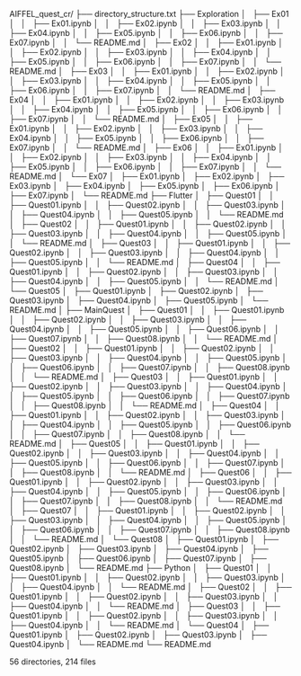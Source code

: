 AIFFEL_quest_cr/
├── directory_structure.txt
├── Exploration
│   ├── Ex01
│   │   ├── Ex01.ipynb
│   │   ├── Ex02.ipynb
│   │   ├── Ex03.ipynb
│   │   ├── Ex04.ipynb
│   │   ├── Ex05.ipynb
│   │   ├── Ex06.ipynb
│   │   ├── Ex07.ipynb
│   │   └── README.md
│   ├── Ex02
│   │   ├── Ex01.ipynb
│   │   ├── Ex02.ipynb
│   │   ├── Ex03.ipynb
│   │   ├── Ex04.ipynb
│   │   ├── Ex05.ipynb
│   │   ├── Ex06.ipynb
│   │   ├── Ex07.ipynb
│   │   └── README.md
│   ├── Ex03
│   │   ├── Ex01.ipynb
│   │   ├── Ex02.ipynb
│   │   ├── Ex03.ipynb
│   │   ├── Ex04.ipynb
│   │   ├── Ex05.ipynb
│   │   ├── Ex06.ipynb
│   │   ├── Ex07.ipynb
│   │   └── README.md
│   ├── Ex04
│   │   ├── Ex01.ipynb
│   │   ├── Ex02.ipynb
│   │   ├── Ex03.ipynb
│   │   ├── Ex04.ipynb
│   │   ├── Ex05.ipynb
│   │   ├── Ex06.ipynb
│   │   ├── Ex07.ipynb
│   │   └── README.md
│   ├── Ex05
│   │   ├── Ex01.ipynb
│   │   ├── Ex02.ipynb
│   │   ├── Ex03.ipynb
│   │   ├── Ex04.ipynb
│   │   ├── Ex05.ipynb
│   │   ├── Ex06.ipynb
│   │   ├── Ex07.ipynb
│   │   └── README.md
│   ├── Ex06
│   │   ├── Ex01.ipynb
│   │   ├── Ex02.ipynb
│   │   ├── Ex03.ipynb
│   │   ├── Ex04.ipynb
│   │   ├── Ex05.ipynb
│   │   ├── Ex06.ipynb
│   │   ├── Ex07.ipynb
│   │   └── README.md
│   └── Ex07
│       ├── Ex01.ipynb
│       ├── Ex02.ipynb
│       ├── Ex03.ipynb
│       ├── Ex04.ipynb
│       ├── Ex05.ipynb
│       ├── Ex06.ipynb
│       ├── Ex07.ipynb
│       └── README.md
├── Flutter
│   ├── Quest01
│   │   ├── Quest01.ipynb
│   │   ├── Quest02.ipynb
│   │   ├── Quest03.ipynb
│   │   ├── Quest04.ipynb
│   │   ├── Quest05.ipynb
│   │   └── README.md
│   ├── Quest02
│   │   ├── Quest01.ipynb
│   │   ├── Quest02.ipynb
│   │   ├── Quest03.ipynb
│   │   ├── Quest04.ipynb
│   │   ├── Quest05.ipynb
│   │   └── README.md
│   ├── Quest03
│   │   ├── Quest01.ipynb
│   │   ├── Quest02.ipynb
│   │   ├── Quest03.ipynb
│   │   ├── Quest04.ipynb
│   │   ├── Quest05.ipynb
│   │   └── README.md
│   ├── Quest04
│   │   ├── Quest01.ipynb
│   │   ├── Quest02.ipynb
│   │   ├── Quest03.ipynb
│   │   ├── Quest04.ipynb
│   │   ├── Quest05.ipynb
│   │   └── README.md
│   └── Quest05
│       ├── Quest01.ipynb
│       ├── Quest02.ipynb
│       ├── Quest03.ipynb
│       ├── Quest04.ipynb
│       ├── Quest05.ipynb
│       └── README.md
│
├── MainQuest
│   ├── Quest01
│   │   ├── Quest01.ipynb
│   │   ├── Quest02.ipynb
│   │   ├── Quest03.ipynb
│   │   ├── Quest04.ipynb
│   │   ├── Quest05.ipynb
│   │   ├── Quest06.ipynb
│   │   ├── Quest07.ipynb
│   │   ├── Quest08.ipynb
│   │   └── README.md
│   ├── Quest02
│   │   ├── Quest01.ipynb
│   │   ├── Quest02.ipynb
│   │   ├── Quest03.ipynb
│   │   ├── Quest04.ipynb
│   │   ├── Quest05.ipynb
│   │   ├── Quest06.ipynb
│   │   ├── Quest07.ipynb
│   │   ├── Quest08.ipynb
│   │   └── README.md
│   ├── Quest03
│   │   ├── Quest01.ipynb
│   │   ├── Quest02.ipynb
│   │   ├── Quest03.ipynb
│   │   ├── Quest04.ipynb
│   │   ├── Quest05.ipynb
│   │   ├── Quest06.ipynb
│   │   ├── Quest07.ipynb
│   │   ├── Quest08.ipynb
│   │   └── README.md
│   ├── Quest04
│   │   ├── Quest01.ipynb
│   │   ├── Quest02.ipynb
│   │   ├── Quest03.ipynb
│   │   ├── Quest04.ipynb
│   │   ├── Quest05.ipynb
│   │   ├── Quest06.ipynb
│   │   ├── Quest07.ipynb
│   │   ├── Quest08.ipynb
│   │   └── README.md
│   ├── Quest05
│   │   ├── Quest01.ipynb
│   │   ├── Quest02.ipynb
│   │   ├── Quest03.ipynb
│   │   ├── Quest04.ipynb
│   │   ├── Quest05.ipynb
│   │   ├── Quest06.ipynb
│   │   ├── Quest07.ipynb
│   │   ├── Quest08.ipynb
│   │   └── README.md
│   ├── Quest06
│   │   ├── Quest01.ipynb
│   │   ├── Quest02.ipynb
│   │   ├── Quest03.ipynb
│   │   ├── Quest04.ipynb
│   │   ├── Quest05.ipynb
│   │   ├── Quest06.ipynb
│   │   ├── Quest07.ipynb
│   │   ├── Quest08.ipynb
│   │   └── README.md
│   ├── Quest07
│   │   ├── Quest01.ipynb
│   │   ├── Quest02.ipynb
│   │   ├── Quest03.ipynb
│   │   ├── Quest04.ipynb
│   │   ├── Quest05.ipynb
│   │   ├── Quest06.ipynb
│   │   ├── Quest07.ipynb
│   │   ├── Quest08.ipynb
│   │   └── README.md
│   └── Quest08
│       ├── Quest01.ipynb
│       ├── Quest02.ipynb
│       ├── Quest03.ipynb
│       ├── Quest04.ipynb
│       ├── Quest05.ipynb
│       ├── Quest06.ipynb
│       ├── Quest07.ipynb
│       ├── Quest08.ipynb
│       └── README.md
├── Python
│   ├── Quest01
│   │   ├── Quest01.ipynb
│   │   ├── Quest02.ipynb
│   │   ├── Quest03.ipynb
│   │   ├── Quest04.ipynb
│   │   └── README.md
│   ├── Quest02
│   │   ├── Quest01.ipynb
│   │   ├── Quest02.ipynb
│   │   ├── Quest03.ipynb
│   │   ├── Quest04.ipynb
│   │   └── README.md
│   ├── Quest03
│   │   ├── Quest01.ipynb
│   │   ├── Quest02.ipynb
│   │   ├── Quest03.ipynb
│   │   ├── Quest04.ipynb
│   │   └── README.md
│   └── Quest04
│       ├── Quest01.ipynb
│       ├── Quest02.ipynb
│       ├── Quest03.ipynb
│       ├── Quest04.ipynb
│       └── README.md
└── README.md

56 directories, 214 files
